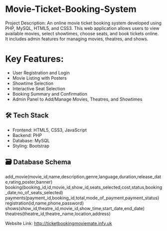 # Movie-Ticket-Booking-System

Project Description:
An online movie ticket booking system developed using PHP, MySQL, HTML5, and CSS3. This web application allows users to view available movies, select showtimes, choose seats, and book tickets online. It includes admin features for managing movies, theatres, and shows.

# Key Features:

- User Registration and Login
- Movie Listing with Posters
- Showtime Selection
- Interactive Seat Selection
- Booking Summary and Confirmation
- Admin Panel to Add/Manage Movies, Theatres, and Showtimes

## 🛠️ Tech Stack
- Frontend: HTML5, CSS3, JavaScript
- Backend: PHP
- Database: MySQL
- Styling: Bootstrap

## 🗃️ Database Schema
add_movie(movie_id,name,description,genre,language,duration,release_date,rating,poster,banner)
booking(booking_id,id,movie_id,show_id,seats_selected,cost,status,booking_date,no_of_seats_selected)
payments(payment_id,booking_id,total,mode_of_payment,payment_status)
registration(id,name,phone,password)
shows(show_id,theatre_id,movie_id,show_time,start_date,end_date)
theatres(theatre_id,theatre_name,location,address)

Website Link: http://ticketbookingmoviemate.infy.uk


